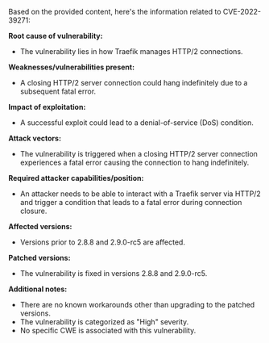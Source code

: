 Based on the provided content, here's the information related to CVE-2022-39271:

**Root cause of vulnerability:**
- The vulnerability lies in how Traefik manages HTTP/2 connections.

**Weaknesses/vulnerabilities present:**
- A closing HTTP/2 server connection could hang indefinitely due to a subsequent fatal error.

**Impact of exploitation:**
- A successful exploit could lead to a denial-of-service (DoS) condition.

**Attack vectors:**
- The vulnerability is triggered when a closing HTTP/2 server connection experiences a fatal error causing the connection to hang indefinitely.

**Required attacker capabilities/position:**
- An attacker needs to be able to interact with a Traefik server via HTTP/2 and trigger a condition that leads to a fatal error during connection closure.

**Affected versions:**
- Versions prior to 2.8.8 and 2.9.0-rc5 are affected.

**Patched versions:**
- The vulnerability is fixed in versions 2.8.8 and 2.9.0-rc5.

**Additional notes:**
- There are no known workarounds other than upgrading to the patched versions.
- The vulnerability is categorized as "High" severity.
- No specific CWE is associated with this vulnerability.